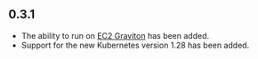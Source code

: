 ## 0.3.1
- The ability to run on [EC2 Graviton](https://docs.aws.amazon.com/whitepapers/latest/aws-graviton-performance-testing/what-is-aws-graviton.html) has been added.
- Support for the new Kubernetes version 1.28 has been added.